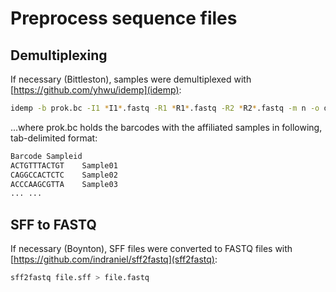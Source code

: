 # Preprocess sequence files
## Demultiplexing
If necessary (Bittleston), samples were demultiplexed with [https://github.com/yhwu/idemp](idemp):
```bash
idemp -b prok.bc -I1 *I1*.fastq -R1 *R1*.fastq -R2 *R2*.fastq -m n -o demux
```

...where prok.bc holds the barcodes with the affiliated samples in following, tab-delimited format:

```bash
Barcode	Sampleid
ACTGTTTACTGT	Sample01
CAGGCCACTCTC	Sample02
ACCCAAGCGTTA    Sample03
...	...
```

## SFF to FASTQ
If necessary (Boynton), SFF files were converted to FASTQ files  with [https://github.com/indraniel/sff2fastq](sff2fastq):
```bash
sff2fastq file.sff > file.fastq
```
